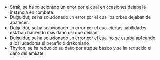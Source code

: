 - Strak, se ha solucionado un error por el cual en ocasiones dejaba la instancia en combate.
- Dulguldur, se ha solucionado un error por el cual los orbes dejaban de aparecer.
- Dulguldur, se ha solucionado un error por el cual ciertas habilidades estaban haciendo más daño del que debían.
- Dulguldur, se ha solucionado un error por el cual no se estaba aplicando a los jugadores el beneficio drakoniano.
- Thyrion, se ha reducido su daño por ataque básico y se ha reducido el daño del embate
